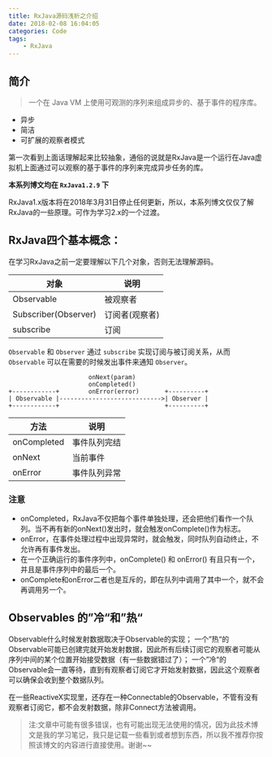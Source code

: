 ```yaml
---
title: RxJava源码浅析之介绍
date: 2018-02-08 16:04:05
categories: Code
tags: 
	- RxJava
---
```


## 简介

> 一个在 Java VM 上使用可观测的序列来组成异步的、基于事件的程序库。

- 异步
- 简洁
- 可扩展的观察者模式

第一次看到上面话理解起来比较抽象，通俗的说就是RxJava是一个运行在Java虚拟机上面通过可以观察的基于事件的序列来完成异步任务的库。

**本系列博文均在 `RxJava1.2.9` 下**

RxJava1.x版本将在2018年3月31日停止任何更新，所以，本系列博文仅仅了解RxJava的一些原理。可作为学习2.x的一个过渡。

## RxJava四个基本概念：

在学习RxJava之前一定要理解以下几个对象，否则无法理解源码。

| 对象 | 说明 |
| ------------ | ------------ |
| Observable | 被观察者 |
| Subscriber(Observer) | 订阅者(观察者) |
| subscribe | 订阅 |

`Observable` 和 `Observer` 通过 `subscribe` 实现订阅与被订阅关系，从而 `Observable` 可以在需要的时候发出事件来通知 `Observer`。

```
                      onNext(param)
                      onCompleted()
+------------+        onError(error)       +----------+
| Observable |---------------------------->| Observer |
+------------+                             +----------+
```

<!--more-->

| 方法 | 说明 |
| ------------ | ------------ |
| onCompleted | 事件队列完结 |
| onNext | 当前事件 |
| onError | 事件队列异常 |

### 注意

- onCompleted，RxJava不仅把每个事件单独处理，还会把他们看作一个队列。当不再有新的onNext()发出时，就会触发onComplete()作为标志。
- onError，在事件处理过程中出现异常时，就会触发，同时队列自动终止，不允许再有事件发出。
- 在一个正确运行的事件序列中，onComplete() 和 onError() 有且只有一个，并且是事件序列中的最后一个。
- onComplete和onError二者也是互斥的，即在队列中调用了其中一个，就不会再调用另一个。

## Observables 的”冷“和”热“

Observable什么时候发射数据取决于Observable的实现；
一个”热“的Observable可能已创建完就开始发射数据，因此所有后续订阅它的观察者可能从序列中间的某个位置开始接受数据（有一些数据错过了）；
一个”冷“的Observable会一直等待，直到有观察者订阅它才开始发射数据，因此这个观察者可以确保会收到整个数据队列。

在一些ReactiveX实现里，还存在一种Connectable的Observable，不管有没有观察者订阅它，都不会发射数据，除非Connect方法被调用。

> 注:文章中可能有很多错误，也有可能出现无法使用的情况，因为此技术博文是我的学习笔记，我只是记载一些看到或者想到东西，所以我不推荐你按照该博文的内容进行直接使用。谢谢~~